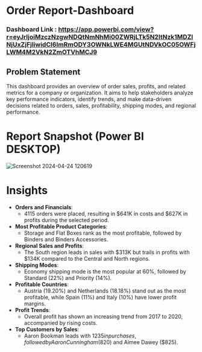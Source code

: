
# Order Report-Dashboard

### Dashboard Link : https://app.powerbi.com/view?r=eyJrIjoiMzczNzgwNDQtNmNhMi00ZWRjLTk5N2ItNzk1MDZlNjUxZjFjIiwidCI6ImRmODY3OWNkLWE4MGUtNDVkOC05OWFjLWM4M2VkN2ZmOTVhMCJ9

## Problem Statement

This dashboard provides an overview of order sales, profits, and related metrics for a company or organization. It aims to help stakeholders analyze key performance indicators, identify trends, and make data-driven decisions related to orders, sales, profitability, shipping modes, and regional performance.
 
 # Report Snapshot (Power BI DESKTOP)

 
![Screenshot 2024-04-24 120619](https://github.com/Ashu4262/PowerBi-Project/assets/136991097/4c19e138-c882-491f-89f9-8cd89f1421ee)

# Insights

- **Orders and Financials**:
  - 4115 orders were placed, resulting in $641K in costs and $627K in profits during the selected period.
- **Most Profitable Product Categories**:
  - Storage and Flat Boxes rank as the most profitable, followed by Binders and Binders Accessories.
- **Regional Sales and Profits**:
  - The South region leads in sales with $313K but trails in profits with $134K compared to the Central and North regions.
- **Shipping Modes**:
  - Economy shipping mode is the most popular at 60%, followed by Standard (22%) and Priority (14%).
- **Profitable Countries**:
  - Austria (19.20%) and Netherlands (18.18%) stand out as the most profitable, while Spain (11%) and Italy (10%) have lower profit margins.
- **Profit Trends**:
  - Overall profit has shown an increasing trend from 2017 to 2020, accompanied by rising costs.
- **Top Customers by Sales**:
  - Aaron Bookman leads with $1235 in purchases, followed by Aaron Cunningham ($820) and Aimee Dawey ($825).
